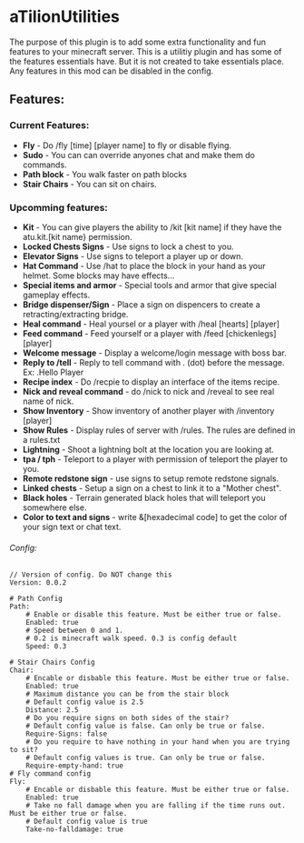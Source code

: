 # aTilionUtilities

The purpose of this plugin is to add some extra functionality and fun features to your minecraft server.
This is a utilitiy plugin and has some of the features essentials have. But it is not created to take essentials place.
Any features in this mod can be disabled in the config.

## Features:

### Current Features:
- **Fly** - Do /fly [time] [player name] to fly or disable flying.
- **Sudo** - You can can override anyones chat and make them do commands.
- **Path block** - You walk faster on path blocks
- **Stair Chairs** - You can sit on chairs.


###  Upcomming features:
- **Kit** - You can give players the ability to /kit [kit name] if they have the atu.kit.[kit name} permission.
- **Locked Chests Signs** - Use signs to lock a chest to you.
- **Elevator Signs** - Use signs to teleport a player up or down.
- **Hat Command** - Use /hat to place the block in your hand as your helmet. Some blocks may have effects...
- **Special items and armor** - Special tools and armor that give special gameplay effects.
- **Bridge dispenser/Sign** - Place a sign on dispencers to create a retracting/extracting bridge.
- **Heal command** - Heal yoursel or a player with /heal [hearts] [player]
- **Feed command** - Feed yourself or a player with /feed [chickenlegs] [player]
- **Welcome message** - Display a welcome/login message with boss bar.
- **Reply to /tell** - Reply to tell command with . (dot) before the message. Ex: .Hello Player
- **Recipe index** - Do /recpie to display an interface of the items recipe.
- **Nick and reveal command** - do /nick to nick and /reveal to see real name of nick.
- **Show Inventory** - Show inventory of another player with /inventory [player]
- **Show Rules** - Display rules of server with /rules. The rules are defined in a rules.txt
- **Lightning** - Shoot a lightning bolt at the location you are looking at.
- **tpa / tph** - Teleport to a player with permission of teleport the player to you.
- **Remote redstone sign** - use signs to setup remote redstone signals.
- **Linked chests** - Setup a sign on a chest to link it to a "Mother chest".
- **Black holes** - Terrain generated black holes that will teleport you somewhere else.
- **Color to text and signs** - write &[hexadecimal code] to get the color of your sign text or chat text.

###### Config:
    // Version of config. Do NOT change this
    Version: 0.0.2

    # Path Config
    Path:
        # Enable or disable this feature. Must be either true or false.
        Enabled: true
        # Speed between 0 and 1.
        # 0.2 is minecraft walk speed. 0.3 is config default
        Speed: 0.3

    # Stair Chairs Config
    Chair:
        # Encable or disbable this feature. Must be either true or false.
        Enabled: true
        # Maximum distance you can be from the stair block
        # Default config value is 2.5
        Distance: 2.5
        # Do you require signs on both sides of the stair?
        # Default config value is false. Can only be true or false.
        Require-Signs: false
        # Do you require to have nothing in your hand when you are trying to sit?
        # Default config values is true. Can only be true or false.
        Require-empty-hand: true
    # Fly command config
    Fly:
        # Encable or disbable this feature. Must be either true or false.
        Enabled: true
        # Take no fall damage when you are falling if the time runs out. Must be either true or false.
        # Default config value is true
        Take-no-falldamage: true
